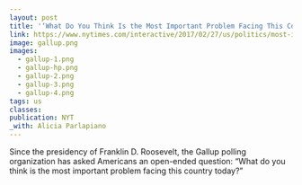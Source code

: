 ```yaml
---
layout: post
title: '‘What Do You Think Is the Most Important Problem Facing This Country Today?’'
link: https://www.nytimes.com/interactive/2017/02/27/us/politics/most-important-problem-gallup-polling-question.html
image: gallup.png
images:
  - gallup-1.png
  - gallup-hp.png
  - gallup-2.png
  - gallup-3.png
  - gallup-4.png
tags: us
classes:
publication: NYT
_with: Alicia Parlapiano
---
```


Since the presidency of Franklin D. Roosevelt, the Gallup polling organization has asked Americans an open-ended question: “What do you think is the most important problem facing this country today?”
